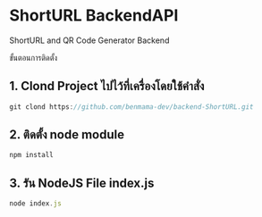 
# ShortURL BackendAPI

ShortURL and QR Code Generator Backend

ขั้นตอนการติดตั้ง




## 1. Clond Project ไปไว้ที่เครื่องโดยใช้คําสั่ง

```javascript
git clond https://github.com/benmama-dev/backend-ShortURL.git
```

## 2. ติดตั้ง node module
```javascript
npm install
```

## 3. รัน NodeJS File index.js

```javascript
node index.js
```
